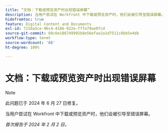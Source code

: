 ```yaml
---
title: “文档：下载或预览资产时出现错误屏幕”
description: 当用户尝试在 Workfront 中下载或预览资产时，他们会被引导至错误屏幕。
hidefromtoc: true
feature: Digital Content and Documents
exl-id: 7210a3ce-96c4-4186-922e-fffa79ae97cd
source-git-commit: 60c6e186749992b8e56efae2a1d7511c8bb5e4db
workflow-type: tm+mt
source-wordcount: '66'
ht-degree: 100%

---
```


# 文档：下载或预览资产时出现错误屏幕


>[!NOTE]
>
>此问题已于 2024 年 6 月 27 日修复。

当用户尝试在 Workfront 中下载或预览资产时，他们会被引导至错误屏幕。

_首次报告于 2024 年 2 月 2 日。_

